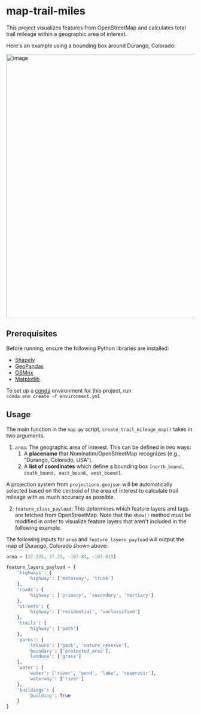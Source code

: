 # map-trail-miles

This project visualizes features from OpenStreetMap and calculates total trail mileage within a geographic area of interest.

Here's an example using a bounding box around Durango, Colorado:

<img width="705" alt="image" src="https://github.com/user-attachments/assets/f7c11be8-57d4-4412-b5a8-90822c5e02ce">


## Prerequisites

Before running, ensure the following Python libraries are installed:

- [Shapely](https://shapely.readthedocs.io/en/stable/installation.html)
- [GeoPandas](https://geopandas.org/en/stable/getting_started.html)
- [OSMnx](https://osmnx.readthedocs.io/en/stable/installation.html)
- [Matplotlib](https://matplotlib.org/stable/index.html)


To set up a [conda](https://conda.io/projects/conda/en/latest/user-guide/index.html) environment for this project, run\
`conda env create -f environment.yml`

## Usage

The main function in the `map.py` script, `create_trail_mileage_map()` takes in two arguments.
1. `area`: The geographic area of interest. This can be defined in two ways:
   1. A **placename** that Nominatim/OpenStreetMap recognizes (e.g., "Durango, Colorado, USA").
   2. A **list of coordinates** which define a bounding box `[north_bound, south_bound, east_bound, west_bound]`.

  A projection system from `projections.geojson` will be automatically selected based on the centroid of the area of interest to calculate trail mileage with as much accuracy as possible.

2. `feature_class_payload`: This determines which feature layers and tags are fetched from OpenStreetMap. Note that the `show()` method must be modified in order to visualize feature layers that aren't included in the following example. 

The following inputs for `area` and `feature_layers_payload` will output the map of Durango, Colorado shown above:

  ```python
  area = [37.335, 37.25, -107.81, -107.915]

  feature_layers_payload = {
      'highways': {
          'highway': ['motorway', 'trunk']
      },
      'roads': {
          'highway': ['primary', 'secondary', 'tertiary']
      },
      'streets': {
          'highway': ['residential', 'unclassified']
      },
      'trails': {
          'highway': ['path']
      },
      'parks': {
          'leisure': ['park', 'nature_reserve'],
          'boundary': ['protected_area'],
          'landuse': ['grass']
      },
      'water': {
          'water': ['river', 'pond', 'lake', 'reservoir'],
          'waterway': ['river']
      },
      'buildings': {
          'building': True
      }
  }
```




